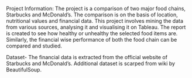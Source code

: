 Project Information:
The project is a comparison of two major food chains, Starbucks and McDonald’s. The comparison is on the basis of location, nutritional values and financial data. This project involves mining the data from various sources, analysing it and visualising it on Tableau. The report is created to see how healthy or unhealthy the selected food items are. Similarly, the financial wise performance of both the food chain can be compared and studied.

Dataset-
The financial data is extracted from the official website of Starbucks and McDonald’s. Additional dataset is scarped from wiki by BeautifulSoup. 
